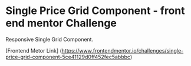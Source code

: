 # Single Price Grid Component - front end mentor Challenge

Responsive Single Grid Component.

[Frontend Metor Link] (https://www.frontendmentor.io/challenges/single-price-grid-component-5ce41129d0ff452fec5abbbc)
